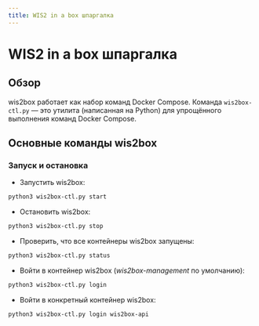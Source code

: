 ```yaml
---
title: WIS2 in a box шпаргалка
---
```


# WIS2 in a box шпаргалка

## Обзор

wis2box работает как набор команд Docker Compose. Команда ``wis2box-ctl.py`` — это утилита 
(написанная на Python) для упрощённого выполнения команд Docker Compose.

## Основные команды wis2box

### Запуск и остановка

* Запустить wis2box:

```bash
python3 wis2box-ctl.py start
```

* Остановить wis2box:

```bash
python3 wis2box-ctl.py stop
```

* Проверить, что все контейнеры wis2box запущены:

```bash
python3 wis2box-ctl.py status
```

* Войти в контейнер wis2box (*wis2box-management* по умолчанию):

```bash
python3 wis2box-ctl.py login
```

* Войти в конкретный контейнер wis2box:

```bash
python3 wis2box-ctl.py login wis2box-api
```